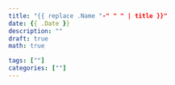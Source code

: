 ```yaml
---
title: "{{ replace .Name "-" " " | title }}"
date: {{ .Date }}
description: ""
draft: true
math: true

tags: [""]
categories: [""]
---
```


